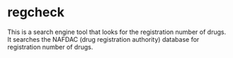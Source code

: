 # regcheck
This is a search engine tool that looks for the registration number of drugs.
It searches the NAFDAC (drug registration authority) database for registration number of drugs. 
